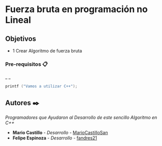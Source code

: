 # Fuerza bruta en programación no Lineal


## Objetivos
- 1 Crear Algoritmo de fuerza bruta

### Pre-requisitos 📋
_ _

```c
printf ("Vamos a utilizar C++");
```

## Autores ✒️

_Programadores que Ayudaron al Desarrollo de este sencillo Algoritmo en C++_

* **Mario Castillo** - *Desarrollo* - [MarioCastilloSan](https://github.com/MarioCastilloSan)
* **Felipe Espinoza** - *Desarrollo* - [fandres21](https://github.com/fespinozasanchez/)
